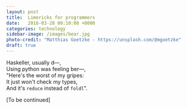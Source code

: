 ```yaml
---
layout: post
title:  Limericks for programmers
date:   2016-03-28 00:10:00 +0000
categories: technology
sidebar-image: /images/bear.jpg
photo-credit: "Matthias Goetzke - https://unsplash.com/@mgoetzke"
draft: true
---
```



Haskeller, usually d—,  
Using python was feeling ber—,  
"Here's the worst of my gripes:  
It just won't check my types,  
And it's `reduce` instead of `foldl`".  

[To be continued]